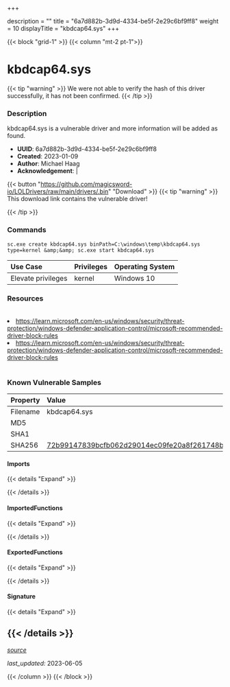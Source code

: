 +++

description = ""
title = "6a7d882b-3d9d-4334-be5f-2e29c6bf9ff8"
weight = 10
displayTitle = "kbdcap64.sys"
+++


{{< block "grid-1" >}}
{{< column "mt-2 pt-1">}}


# kbdcap64.sys


{{< tip "warning" >}}
We were not able to verify the hash of this driver successfully, it has not been confirmed.
{{< /tip >}}


### Description

kbdcap64.sys is a vulnerable driver and more information will be added as found.
- **UUID**: 6a7d882b-3d9d-4334-be5f-2e29c6bf9ff8
- **Created**: 2023-01-09
- **Author**: Michael Haag
- **Acknowledgement**:  | [](https://twitter.com/)

{{< button "https://github.com/magicsword-io/LOLDrivers/raw/main/drivers/.bin" "Download" >}}
{{< tip "warning" >}}
This download link contains the vulnerable driver!

{{< /tip >}}

### Commands

```
sc.exe create kbdcap64.sys binPath=C:\windows\temp\kbdcap64.sys type=kernel &amp;&amp; sc.exe start kbdcap64.sys
```


| Use Case | Privileges | Operating System | 
|:---- | ---- | ---- |
| Elevate privileges | kernel | Windows 10 |




### Resources
<br>
<li><a href=" https://learn.microsoft.com/en-us/windows/security/threat-protection/windows-defender-application-control/microsoft-recommended-driver-block-rules"> https://learn.microsoft.com/en-us/windows/security/threat-protection/windows-defender-application-control/microsoft-recommended-driver-block-rules</a></li>
<li><a href="https://learn.microsoft.com/en-us/windows/security/threat-protection/windows-defender-application-control/microsoft-recommended-driver-block-rules">https://learn.microsoft.com/en-us/windows/security/threat-protection/windows-defender-application-control/microsoft-recommended-driver-block-rules</a></li>
<br>

### Known Vulnerable Samples

| Property           | Value |
|:-------------------|:------|
| Filename           | kbdcap64.sys |
| MD5                | [](https://www.virustotal.com/gui/file/) |
| SHA1               | [](https://www.virustotal.com/gui/file/) |
| SHA256             | [72b99147839bcfb062d29014ec09fe20a8f261748b5925b00171ef3cb849a4c1](https://www.virustotal.com/gui/file/72b99147839bcfb062d29014ec09fe20a8f261748b5925b00171ef3cb849a4c1) |


#### Imports
{{< details "Expand" >}}

{{< /details >}}
#### ImportedFunctions
{{< details "Expand" >}}

{{< /details >}}
#### ExportedFunctions
{{< details "Expand" >}}

{{< /details >}}

#### Signature
{{< details "Expand" >}}

{{< /details >}}
-----



[*source*](https://github.com/magicsword-io/LOLDrivers/tree/main/yaml/6a7d882b-3d9d-4334-be5f-2e29c6bf9ff8.yaml)

*last_updated:* 2023-06-05








{{< /column >}}
{{< /block >}}
